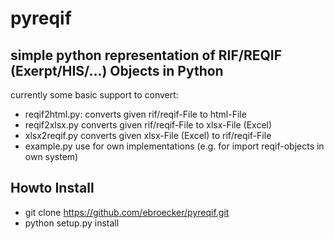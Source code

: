 # pyreqif

## simple python representation of RIF/REQIF (Exerpt/HIS/...) Objects in Python ##


currently some basic support to convert: 
* reqif2html.py:
  converts given rif/reqif-File to html-File
* reqif2xlsx.py
  converts given rif/reqif-File to xlsx-File (Excel)
* xlsx2reqif.py
  converts given xlsx-File (Excel) to rif/reqif-File
* example.py
  use for own implementations (e.g. for import reqif-objects in own system)


## Howto Install ##
* git clone https://github.com/ebroecker/pyreqif.git
* python setup.py install



